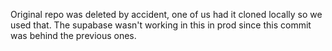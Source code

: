 Original repo was deleted by accident, one of us had it cloned locally so we used that. The supabase wasn't working in this in prod since this commit was behind the previous ones. 

